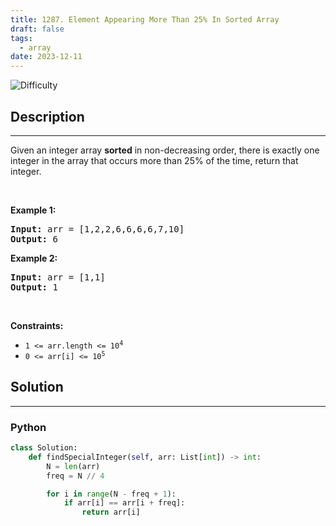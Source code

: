 ```yaml
---
title: 1287. Element Appearing More Than 25% In Sorted Array
draft: false
tags: 
  - array
date: 2023-12-11
---
```


![Difficulty](https://img.shields.io/badge/Difficulty-Easy-blue.svg)

## Description

---
<p>Given an integer array <strong>sorted</strong> in non-decreasing order, there is exactly one integer in the array that occurs more than 25% of the time, return that integer.</p>

<p>&nbsp;</p>
<p><strong class="example">Example 1:</strong></p>

<pre>
<strong>Input:</strong> arr = [1,2,2,6,6,6,6,7,10]
<strong>Output:</strong> 6
</pre>

<p><strong class="example">Example 2:</strong></p>

<pre>
<strong>Input:</strong> arr = [1,1]
<strong>Output:</strong> 1
</pre>

<p>&nbsp;</p>
<p><strong>Constraints:</strong></p>

<ul>
	<li><code>1 &lt;= arr.length &lt;= 10<sup>4</sup></code></li>
	<li><code>0 &lt;= arr[i] &lt;= 10<sup>5</sup></code></li>
</ul>


## Solution

---
### Python
``` py title='element-appearing-more-than-25-in-sorted-array'
class Solution:
    def findSpecialInteger(self, arr: List[int]) -> int:
        N = len(arr)
        freq = N // 4

        for i in range(N - freq + 1):
            if arr[i] == arr[i + freq]:
                return arr[i]

```

